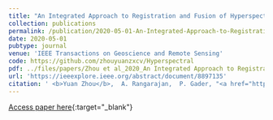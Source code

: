 ```yaml
---
title: "An Integrated Approach to Registration and Fusion of Hyperspectral and Multispectral Images"
collection: publications
permalink: /publication/2020-05-01-An-Integrated-Approach-to-Registration-and-Fusion-of-Hyperspectral-and-Multispectral-Images
date: 2020-05-01
pubtype: journal
venue: 'IEEE Transactions on Geoscience and Remote Sensing'
code: https://github.com/zhouyuanzxcv/Hyperspectral
pdf: ../files/papers/Zhou et al_2020_An Integrated Approach to Registration and Fusion of Hyperspectral and Multispectral Images2.pdf
url: 'https://ieeexplore.ieee.org/abstract/document/8897135'
citation: ' <b>Yuan Zhou</b>,  A. Rangarajan,  P. Gader, "<a href="https://ieeexplore.ieee.org/abstract/document/8897135">An Integrated Approach to Registration and Fusion of Hyperspectral and Multispectral Images</a>." <i>IEEE Transactions on Geoscience and Remote Sensing</i>, 2020.'
---
```

[Access paper here](https://ieeexplore.ieee.org/abstract/document/8897135){:target="_blank"}
